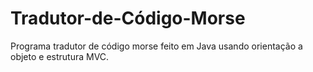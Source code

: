 # Tradutor-de-Código-Morse
Programa tradutor de código morse feito em Java usando orientação a objeto e estrutura MVC.

